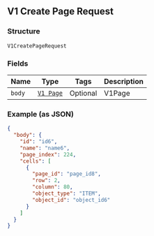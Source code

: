 ## V1 Create Page Request

### Structure

`V1CreatePageRequest`

### Fields

| Name | Type | Tags | Description |
|  --- | --- | --- | --- |
| `body` | [`V1 Page`](/doc/models/v1-page.md) | Optional | V1Page |

### Example (as JSON)

```json
{
  "body": {
    "id": "id6",
    "name": "name6",
    "page_index": 224,
    "cells": [
      {
        "page_id": "page_id8",
        "row": 2,
        "column": 80,
        "object_type": "ITEM",
        "object_id": "object_id6"
      }
    ]
  }
}
```

